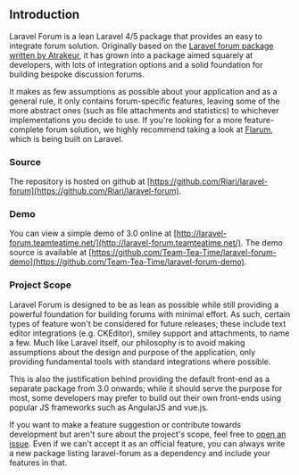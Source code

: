 ## Introduction

Laravel Forum is a lean Laravel 4/5 package that provides an easy to integrate forum solution. Originally based on the [Laravel forum package written by Atrakeur](https://github.com/Atrakeur/laravel-forum), it has grown into a package aimed squarely at developers, with lots of integration options and a solid foundation for building bespoke discussion forums.

It makes as few assumptions as possible about your application and as a general rule, it only contains forum-specific features, leaving some of the more abstract ones (such as file attachments and statistics) to whichever implementations you decide to use. If you're looking for a more feature-complete forum solution, we highly recommend taking a look at [Flarum](http://flarum.org/), which is being built on Laravel.

### Source

The repository is hosted on github at [https://github.com/Riari/laravel-forum](https://github.com/Riari/laravel-forum).

### Demo

You can view a simple demo of 3.0 online at [http://laravel-forum.teamteatime.net/](http://laravel-forum.teamteatime.net/). The demo source is available at [https://github.com/Team-Tea-Time/laravel-forum-demo](https://github.com/Team-Tea-Time/laravel-forum-demo).

### Project Scope

Laravel Forum is designed to be as lean as possible while still providing a powerful foundation for building forums with minimal effort. As such, certain types of feature won't be considered for future releases; these include text editor integrations (e.g. CKEditor), smiley support and attachments, to name a few. Much like Laravel itself, our philosophy is to avoid making assumptions about the design and purpose of the application, only providing fundamental tools with standard integrations where possible.

This is also the justification behind providing the default front-end as a separate package from 3.0 onwards; while it should serve the purpose for most, some developers may prefer to build out their own front-ends using popular JS frameworks such as AngularJS and vue.js.

If you want to make a feature suggestion or contribute towards development but aren't sure about the project's scope, feel free to [open an issue](https://github.com/Riari/laravel-forum/issues/new). Even if we can't accept it as an official feature, you can always write a new package listing laravel-forum as a dependency and include your features in that.
